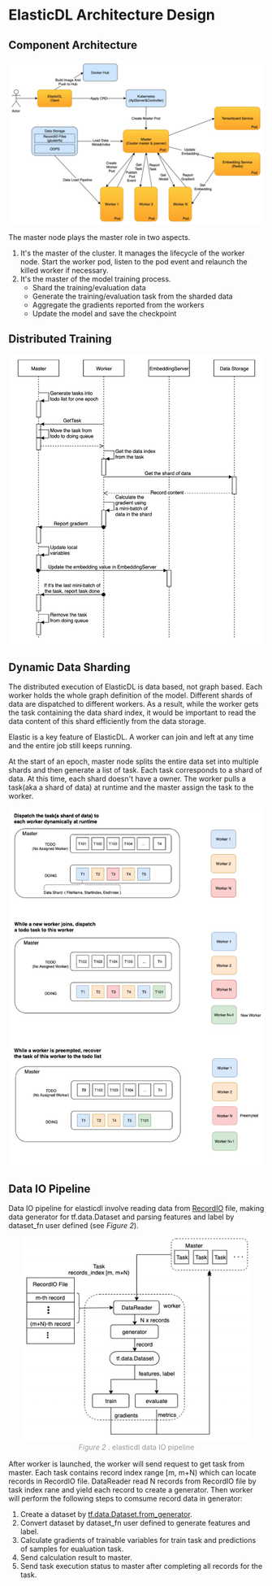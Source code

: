 # ElasticDL Architecture Design

## Component Architecture

![component_architecture](/doc/figures/component_architecture.jpg)

The master node plays the master role in two aspects.

1. It's the master of the cluster. It manages the lifecycle of the worker node. Start the worker pod, listen to the pod event and relaunch the killed worker if necessary.
2. It's the master of the model training process.
   * Shard the training/evaluation data
   * Generate the training/evaluation task from the sharded data
   * Aggregate the gradients reported from the workers
   * Update the model and save the checkpoint

## Distributed Training

![distributed_training_sequence](/doc/figures/distributed_training_sequence.jpg)

## Dynamic Data Sharding

The distributed execution of ElasticDL is data based, not graph based. Each worker holds the whole graph definition of the model. Different shards of data are dispatched to different workers. As a result, while the worker gets the task containing the data shard index, it would be important to read the data content of this shard efficiently from the data storage.

Elastic is a key feature of ElasticDL. A worker can join and left at any time and the entire job still keeps running.

At the start of an epoch, master node splits the entire data set into multiple shards and then generate a list of task. Each task corresponds to a shard of data. At this time, each shard doesn't have a owner. The worker pulls a task(aka a shard of data) at runtime and the master assign the task to the worker.

![dynamic_data_sharding](/doc/figures/dynamic_data_sharding.png)

## Data IO Pipeline

Data IO pipeline for elasticdl involve reading data from [RecordIO](https://github.com/elasticdl/recordio) file, making data generator for tf.data.Dataset and parsing features and label by dataset_fn user defined (see <em> Figure 2</em>).

<center>
    <img src="figures/data_io_pipeline.jpg" height="400" width="450">
    <br>
    <div style="
    display: inline-block;
    color: #999;
    padding: 2px;"><em>Figure 2 </em>. elasticdl data IO pipeline</div>
</center>

After worker is launched, the worker will send request to get task from master. Each task contains record index range [m, m+N) which can locate records in RecordIO file. DataReader read N records from RecordIO file by task index rane and yield each record to create a generator. Then worker will perform the following steps to comsume record data in generator:

1. Create a dataset by [tf.data.Dataset.from_generator](https://www.tensorflow.org/api_docs/python/tf/data/Dataset#from_generator).
2. Convert dataset by dataset_fn user defined to generate features and label.  
3. Calculate gradients of trainable variables for train task and predictions of samples for eualuation task.
4. Send calculation result to master.
5. Send task execution status to master after completing all records for the task.
